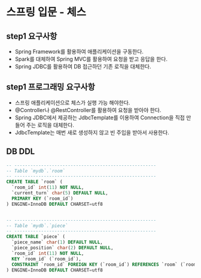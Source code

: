 # 스프링 입문 - 체스

## step1 요구사항
- Spring Framework를 활용하여 애플리케이션을 구동한다.
- Spark를 대체하여 Spring MVC를 활용하여 요청을 받고 응답을 한다.
- Spring JDBC를 활용하여 DB 접근하던 기존 로직을 대체한다.

## step1 프로그래밍 요구사항
- 스프링 애플리케이션으로 체스가 실행 가능 해야한다.
- @Controller나 @RestController를 활용하여 요청을 받아야 한다.
- Spring JDBC에서 제공하는 JdbcTemplate를 이용하여 Connection을 직접 만들어 주는 로직을 대체한다.
- JdbcTemplate는 매번 새로 생성하지 않고 빈 주입을 받아서 사용한다.

## DB DDL
```sql
-- -----------------------------------------------------
-- Table `mydb`.`room`
-- -----------------------------------------------------
CREATE TABLE `room` (
  `room_id` int(11) NOT NULL,
  `current_turn` char(5) DEFAULT NULL,
  PRIMARY KEY (`room_id`)
) ENGINE=InnoDB DEFAULT CHARSET=utf8


-- -----------------------------------------------------
-- Table `mydb`.`piece`
-- -----------------------------------------------------
CREATE TABLE `piece` (
  `piece_name` char(1) DEFAULT NULL,
  `piece_position` char(2) DEFAULT NULL,
  `room_id` int(11) NOT NULL,
  KEY `room_id` (`room_id`),
  CONSTRAINT `room_id` FOREIGN KEY (`room_id`) REFERENCES `room` (`room_id`)
) ENGINE=InnoDB DEFAULT CHARSET=utf8
```